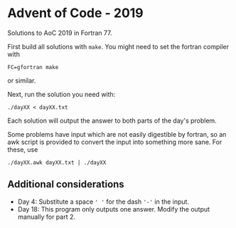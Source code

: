 # Advent of Code - 2019

Solutions to AoC 2019 in Fortran 77.

First build all solutions with `make`. You might need to set the fortran compiler with

    FC=gfortran make

or similar.

Next, run the solution you need with:

    ./dayXX < dayXX.txt

Each solution will output the answer to both parts of the day's problem.

Some problems have input which are not easily digestible by fortran, so an awk script is provided to convert the input into something more sane. For these, use

    ./dayXX.awk dayXX.txt | ./dayXX


## Additional considerations

 - Day 4: Substitute a space `' '` for the dash `'-'` in the input.
 - Day 18: This program only outputs one answer. Modify the output manually for part 2.
